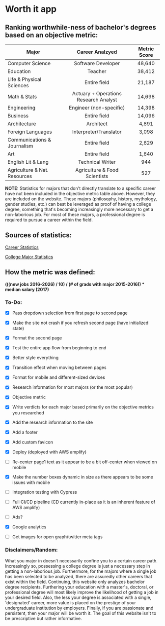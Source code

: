 # Worth it app

## Ranking worthwhile-ness of bachelor's degrees based on an objective metric:

| Major                        | Career Analzyed                       | Metric Score  |
| -------------                |:-------------:                        | :-------------:|
| Computer Science             | Software Developer                    | 48,640 |
| Education                    | Teacher                               | 38,412 |
| Life & Physical Sciences     | Entire field                          | 21,187 |
| Math & Stats                 | Actuary + Operations Research Analyst | 14,698 |
| Engineering                  | Engineer (non-specific)               | 14,398 |
| Business                     | Entire field                          | 14,096 |
| Architecture                 | Architect                             | 4,891 |
| Foreign Languages            | Interpreter/Translator                | 3,098 |
| Communications & Journalism  | Entire field                          | 2,629 |
| Art                          | Entire  field                         | 1,640 |
| English Lit & Lang           | Technical Writer                      | 944 |
| Agriculture & Nat. Resources | Agriculture & Food Scientists         | 527 |

**NOTE:** Statistics for majors that don't directly translate to a specific career have not been included in the objective metric table above. However, they are included on the website. These majors (philosophy, history, mythology, gender studies, etc.) can best be leveraged as proof of having a college degree, something that's becoming increasingly more necessary to get a non-laborious job. For most of these majors, a professional degree is required to pursue a career within the field.   

## Sources of statistics: 

[Career Statistics](https://www.bls.gov/ooh/home.htm)

[College Major Statistics](https://nces.ed.gov/programs/digest/d17/tables/dt17_322.10.asp)

## How the metric was defined: 

**(((new jobs 2016-2026) / 10) / (# of grads with major 2015-2016)) * median salary (2017)**


### To-Do: 
- [x] Pass dropdown selection from first page to second page
- [x] Make the site not crash if you refresh second page (have initialized state)
- [x] Format the second page
- [x] Test the entire app flow from beginning to end
- [x] Better style everything
- [x] Transition effect when moving between pages
- [x] Format for mobile and different-sized devices
- [x] Research information for most majors (or the most popular)
- [x] Objective metric
- [x] Write verdicts for each major based primarily on the objective metrics you researched
- [x] Add the research information to the site
- [x] Add a footer
- [x] Add custom favicon
- [x] Deploy (deployed with AWS amplify)
- [ ] Re-center page1 text as it appear to be a bit off-center when viewed on mobile 
- [x] Make the number boxes dynamic in size as there appears to be some issues with mobile
- [ ] Integration testing with Cypress
- [ ] Full CI/CD pipeline (CD currently in-place as it is an inherent feature of AWS amplify)
- [ ] Ads?
- [x] Google analytics
- [ ] Get images for open graph/twitter meta tags


### Disclaimers/Random: 
What you major in doesn't necessarily confine you to a certain career path. Increasingly so, possessing a college degree is just a necessary step in getting a non-laborious job. Furthermore, for the majors where a single job has been selected to be analyzed, there are assuredly other careers that exist within the field. Continuing, this website only analyzes bachelor degree recipients. Furthering your education with a master's, doctoral, or professional degree will most likely improve the likelihood of getting a job in your desired field. Also, the less your degree is associated with a single, 'designated' career, more value is placed on the prestige of your undergraduate institution by employers. Finally, if you are passionate and persistent, then your major will be worth it. The goal of this website isn't to be prescriptive but rather informative. 


